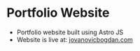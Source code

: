 # Portfolio Website
- Portfolio website built using Astro JS
- Website is live at: [jovanovicbogdan.com](https://jovanovicbogdan.com)
